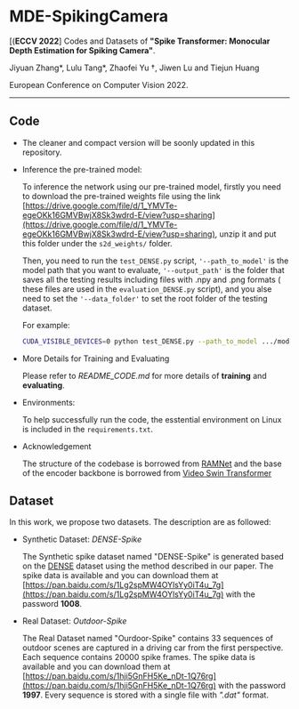 <!--
 * @Descripttion: 
 * @version: 
 * @Author: Jiyuan Zhang
 * @Date: 2022-07-18 14:46:58
 * @LastEditors: Jiyuan Zhang
 * @LastEditTime: 2022-07-28 18:49:53
-->
# MDE-SpikingCamera

[(**ECCV 2022**] Codes and Datasets of **"Spike Transformer: Monocular Depth Estimation for Spiking Camera"**.

Jiyuan Zhang*, Lulu Tang*, Zhaofei Yu $\dagger$, Jiwen Lu and Tiejun Huang

 European Conference on Computer Vision 2022.
 __________________________________________________

## Code

* The cleaner and compact version will be soonly updated in this repository. 

* Inference the pre-trained model:
    
    To inference the network using our pre-trained model, firstly you need to download the pre-trained weights file using the link [https://drive.google.com/file/d/1_YMVTe-egeOKk16GMVBwjX8Sk3wdrd-E/view?usp=sharing](https://drive.google.com/file/d/1_YMVTe-egeOKk16GMVBwjX8Sk3wdrd-E/view?usp=sharing), unzip it and put this folder under the `s2d_weights/` folder.

    Then, you need to run the `test_DENSE.py` script, `'--path_to_model'` is the model path that you want to evaluate, `'--output_path'` is the folder that saves all the testing results including files with .npy and .png formats ( these files are used in the `evaluation_DENSE.py` script), and you alse need to set the `'--data_folder'` to set the root folder of the testing dataset.

    For example:

    ```bash
    CUDA_VISIBLE_DEVICES=0 python test_DENSE.py --path_to_model .../model_best.pth.tar --output_path ... --data_folder .../DENSE/test/
    ```
* More Details for Training and Evaluating
    
    Please refer to *README_CODE.md* for more details of **training** and **evaluating**.

* Environments:

    To help successfully run the code, the esstential environment on Linux is included in the `requirements.txt`.

* Acknowledgement
    
    The structure of the codebase is borrowed from [RAMNet](https://rpg.ifi.uzh.ch/RAMNet.html) and the base of the encoder backbone is borrowed from  [Video Swin Transformer](https://github.com/SwinTransformer/Video-Swin-Transformer)


## Dataset

In this work, we propose two datasets. The description are as followed: 

* Synthetic Dataset: *DENSE-Spike*

    The Synthetic spike dataset named "DENSE-Spike" is generated based on the [DENSE](https://rpg.ifi.uzh.ch/E2DEPTH.html) dataset using the method described in our paper. The spike data is available and you can download them at [https://pan.baidu.com/s/1Lg2spMW4OYlsYy0iT4u_7g](https://pan.baidu.com/s/1Lg2spMW4OYlsYy0iT4u_7g) with the password **1008**.

* Real Dataset: *Outdoor-Spike*

    The Real Dataset named "Ourdoor-Spike" contains 33 sequences of outdoor scenes are captured in a driving car from the first perspective. Each sequence contains 20000 spike frames. The spike data is available and you can download them at [https://pan.baidu.com/s/1hji5GnFH5Ke_nDt-1Q76rg](https://pan.baidu.com/s/1hji5GnFH5Ke_nDt-1Q76rg) with the password **1997**. Every sequence is stored with a single file with *".dat"* format.
